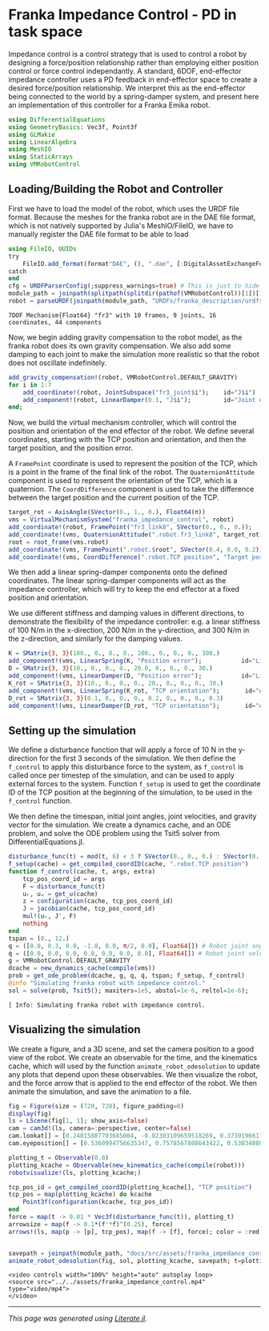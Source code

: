 # Franka Impedance Control - PD in task space
Impedance control is a control strategy that is used to control a robot by
designing a force/position relationship rather than employing either position control or
force control independantly.
A standard, 6DOF, end-effector impedance controller uses a PD feedback in end-effector space
to create a desired force/position relationship.
We interpret this as the end-effector being connected to the world by a spring-damper system, and
present here an implementation of this controller for a Franka Emika robot.

````julia
using DifferentialEquations
using GeometryBasics: Vec3f, Point3f
using GLMakie
using LinearAlgebra
using MeshIO
using StaticArrays
using VMRobotControl
````

## Loading/Building the Robot and Controller

First we have to load the model of the robot, which uses the URDF file format.
Because the meshes for the franka robot are in the DAE file format, which is not natively
supported by Julia's MeshIO/FileIO, we have to manually register the DAE file format to be able to load

````julia
using FileIO, UUIDs
try
    FileIO.add_format(format"DAE", (), ".dae", [:DigitalAssetExchangeFormatIO => UUID("43182933-f65b-495a-9e05-4d939cea427d")])
catch
end
cfg = URDFParserConfig(;suppress_warnings=true) # This is just to hide warnings about unsupported URDF features
module_path = joinpath(splitpath(splitdir(pathof(VMRobotControl))[1])[1:end-1])
robot = parseURDF(joinpath(module_path, "URDFs/franka_description/urdfs/fr3.urdf"), cfg)
````

````
7DOF Mechanism{Float64} "fr3" with 10 frames, 9 joints, 16 coordinates, 44 components
````

Now, we begin adding gravity compensation to the robot model, as the franka robot does its own
gravity compensation. We also add some damping to each joint to make the simulation more realistic
so that the robot does not oscillate indefinitely.

````julia
add_gravity_compensation!(robot, VMRobotControl.DEFAULT_GRAVITY)
for i in 1:7
    add_coordinate!(robot, JointSubspace("fr3_joint$i");    id="J$i")
    add_component!(robot, LinearDamper(0.1, "J$i");         id="Joint damper $i")
end;
````

Now, we build the virtual mechanism controller, which will control the position and orientation
of the end effector of the robot. We define several coordinates, starting with the TCP position
and orientation, and then the target position, and the position error.

A `FramePoint` coordinate is used to represent the position of the TCP, which is a point
in the frame of the final link of the robot. The `QuaternionAttitude` component is used to
represent the orientation of the TCP, which is a quaternion. The `CoordDifference` component
is used to take the difference between the target position and the current position of the
TCP.

````julia
target_rot = AxisAngle(SVector(0., 1., 0.), Float64(π))
vms = VirtualMechanismSystem("franka_impedance_control", robot)
add_coordinate!(robot, FramePoint("fr3_link8", SVector(0., 0., 0.));            id="TCP position")
add_coordinate!(vms, QuaternionAttitude(".robot.fr3_link8", target_rot);        id="TCP orientation")
root = root_frame(vms.robot)
add_coordinate!(vms, FramePoint(".robot.$root", SVector(0.4, 0.0, 0.2));        id="Target position")
add_coordinate!(vms, CoordDifference(".robot.TCP position", "Target position"); id="Position error");
````

We then add a linear spring-damper components onto the defined coordinates. The linear spring-damper
components will act as the impedance controller, which will try to keep the end effector at a fixed
position and orientation.

We use different stiffness and damping values in different directions, to demonstrate the
flexibility of the impedance controller: e.g. a linear stiffness of 100 N/m in the x-direction,
200 N/m in the y-direction, and 300 N/m in the z-direction, and similarly for the damping values.

````julia
K = SMatrix{3, 3}(100., 0., 0., 0., 200., 0., 0., 0., 300.)
add_component!(vms, LinearSpring(K, "Position error");           id="Linear Spring")
D = SMatrix{3, 3}(10., 0., 0., 0., 20.0, 0., 0., 0., 30.)
add_component!(vms, LinearDamper(D, "Position error");           id="Linear Damper")
K_rot = SMatrix{3, 3}(10., 0., 0., 0., 20., 0., 0., 0., 30.)
add_component!(vms, LinearSpring(K_rot, "TCP orientation");       id="Angular Spring")
D_rot = SMatrix{3, 3}(0.1, 0., 0., 0., 0.2, 0., 0., 0., 0.3)
add_component!(vms, LinearDamper(D_rot, "TCP orientation");       id="Angular Damper");
````

## Setting up the simulation
We define a disturbance function that will apply a force of 10 N in the y-direction for the first
3 seconds of the simulation. We then define the `f_control` to apply this disturbance force to the
system, as `f_control` is called once per timestep of the simulation, and can be used to apply
external forces to the system. Function `f_setup` is used to get the coordinate ID of the TCP position
at the beginning of the simulation, to be used in the `f_control` function.

We then define the timespan, initial joint angles, joint velocities, and gravity vector for the
simulation. We create a dynamics cache, and an ODE problem, and solve the ODE problem using the
Tsit5 solver from DifferentialEquations.jl.

````julia
disturbance_func(t) = mod(t, 6) < 3 ? SVector(0., 0., 0.) : SVector(0., 10.0, 0.)
f_setup(cache) = get_compiled_coordID(cache, ".robot.TCP position")
function f_control(cache, t, args, extra)
    tcp_pos_coord_id = args
    F = disturbance_func(t)
    uᵣ, uᵥ = get_u(cache)
    z = configuration(cache, tcp_pos_coord_id)
    J = jacobian(cache, tcp_pos_coord_id)
    mul!(uᵣ, J', F)
    nothing
end
tspan = (0., 12.)
q = ([0.0, 0.3, 0.0, -1.8, 0.0, π/2, 0.0], Float64[]) # Robot joint angle, vm joint angles
q̇ = ([0.0, 0.0, 0.0, 0.0, 0.0, 0.0, 0.0], Float64[]) # Robot joint velocity, vm joint velocities
g = VMRobotControl.DEFAULT_GRAVITY
dcache = new_dynamics_cache(compile(vms))
prob = get_ode_problem(dcache, g, q, q̇, tspan; f_setup, f_control)
@info "Simulating franka robot with impedance control."
sol = solve(prob, Tsit5(); maxiters=1e5, abstol=1e-6, reltol=1e-6);
````

````
[ Info: Simulating franka robot with impedance control.

````

## Visualizing the simulation
We create a figure, and a 3D scene, and set the camera position to a good view of the robot.
We create an observable for the time, and the kinematics cache, which will used by the function
`animate_robot_odesolution` to update any plots that depend upon these observables.
We then visualize the robot, and the force arrow that is applied to the end effector of the robot.
We then animate the simulation, and save the animation to a file.

````julia
fig = Figure(size = (720, 720), figure_padding=0)
display(fig)
ls = LScene(fig[1, 1]; show_axis=false)
cam = cam3d!(ls, camera=:perspective, center=false)
cam.lookat[] = [0.24015087703685004, -0.02303109659518269, 0.37391966173978597]
cam.eyeposition[] = [0.5360994756635347, 0.7578567808643422, 0.5303480879908374]

plotting_t = Observable(0.0)
plotting_kcache = Observable(new_kinematics_cache(compile(robot)))
robotvisualize!(ls, plotting_kcache;)

tcp_pos_id = get_compiled_coordID(plotting_kcache[], "TCP position")
tcp_pos = map(plotting_kcache) do kcache
    Point3f(configuration(kcache, tcp_pos_id))
end
force = map(t -> 0.01 * Vec3f(disturbance_func(t)), plotting_t)
arrowsize = map(f -> 0.1*(f'*f)^(0.25), force)
arrows!(ls, map(p -> [p], tcp_pos), map(f -> [f], force); color = :red, arrowsize)


savepath = joinpath(module_path, "docs/src/assets/franka_impedance_control.mp4")
animate_robot_odesolution(fig, sol, plotting_kcache, savepath; t=plotting_t);
````

```@raw html
<video controls width="100%" height="auto" autoplay loop>
<source src="../../assets/franka_impedance_control.mp4" type="video/mp4">
</video>
```

---

*This page was generated using [Literate.jl](https://github.com/fredrikekre/Literate.jl).*

